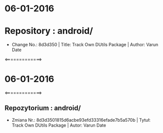 06-01-2016
==========

# Repository : android/
- Change No.: 8d3d350 | Title: Track Own DUtils Package | Author: Varun Date 




 <=============>
#    06-01-2016
 <=============>



Repozytorium : android/ 
--------------------
- Zmiana Nr.: 8d3d3501815d6acbe93efd33316efade7b5a570b | Tytuł: Track Own DUtils Package | Autor: Varun Date
